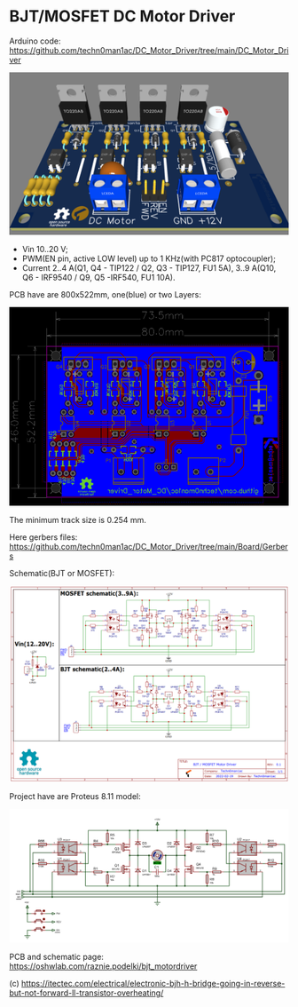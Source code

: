# BJT/MOSFET DC Motor Driver

Arduino code:
https://github.com/techn0man1ac/DC_Motor_Driver/tree/main/DC_Motor_Driver

![3D_Board](https://raw.githubusercontent.com/techn0man1ac/DC_Motor_Driver/main/Board/Images/3D_Board_Up.png)

- Vin 10..20 V;
- PWM(EN pin, active LOW level) up to 1 KHz(with PC817 optocoupler);
- Current 2..4 A(Q1, Q4 - TIP122 / Q2, Q3 - TIP127, FU1 5A), 3..9 A(Q10, Q6 - IRF9540 / Q9, Q5 -IRF540, FU1 10A).

PCB have are 800x522mm, one(blue) or two Layers:

![PCB_Board_Layers](https://raw.githubusercontent.com/techn0man1ac/DC_Motor_Driver/main/Board/Images/PCB_Board_Layers.png)

The minimum track size is 0.254 mm.

Here gerbers files:
https://github.com/techn0man1ac/DC_Motor_Driver/tree/main/Board/Gerbers

Schematic(BJT or MOSFET):

![Schematic BJTs/MOSFETs_DC_Motor_driver](https://raw.githubusercontent.com/techn0man1ac/DC_Motor_Driver/main/Board/Images/BJTs_MOSFETs_DC_Motor_driver.png)

Project have are Proteus 8.11 model:

![Proteus 8.11 model](https://raw.githubusercontent.com/techn0man1ac/DC_Motor_Driver/main/Board/Images/Proteus%208%20model.jpg)

PCB and schematic page:
https://oshwlab.com/raznie.podelki/bjt_motordriver

(c) https://itectec.com/electrical/electronic-bjh-h-bridge-going-in-reverse-but-not-forward-ll-transistor-overheating/
